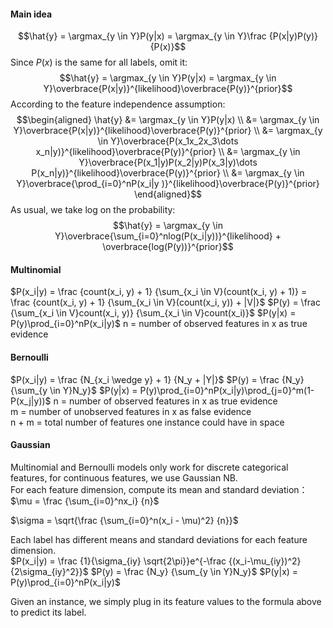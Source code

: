 #### Main idea  
$$\hat{y} = \argmax_{y \in Y}P(y|x) = \argmax_{y \in Y}\frac {P(x|y)P(y)} {P(x)}$$
Since $P(x)$ is the same for all labels, omit it:  
$$\hat{y} = \argmax_{y \in Y}P(y|x) = \argmax_{y \in Y}\overbrace{P(x|y)}^{likelihood}\overbrace{P(y)}^{prior}$$
According to the feature independence assumption:  
$$\begin{aligned}
\hat{y} &= \argmax_{y \in Y}P(y|x) \\ 
        &= \argmax_{y \in Y}\overbrace{P(x|y)}^{likelihood}\overbrace{P(y)}^{prior} \\
        &= \argmax_{y \in Y}\overbrace{P(x_1x_2x_3\dots x_n|y)}^{likelihood}\overbrace{P(y)}^{prior} \\
        &= \argmax_{y \in Y}\overbrace{P(x_1|y)P(x_2|y)P(x_3|y)\dots P(x_n|y)}^{likelihood}\overbrace{P(y)}^{prior} \\
        &= \argmax_{y \in Y}\overbrace{\prod_{i=0}^nP(x_i|y )}^{likelihood}\overbrace{P(y)}^{prior}
\end{aligned}$$
As usual, we take log on the probability:
$$\hat{y} = \argmax_{y \in Y}\overbrace{\sum_{i=0}^nlog(P(x_i|y))}^{likelihood} + \overbrace{log(P(y))}^{prior}$$

#### Multinomial
$P(x_i|y) = \frac {count(x_i, y) + 1} {\sum_{x_i \in V}(count(x_i, y) + 1)} = \frac {count(x_i, y) + 1} {\sum_{x_i \in V}(count(x_i, y)) + |V|}$
$P(y) = \frac {\sum_{x_i \in V}count(x_i, y)} {\sum_{x_i \in V}count(x_i)}$
$P(y|x) = P(y)\prod_{i=0}^nP(x_i|y)$
n = number of observed features in x as true evidence

#### Bernoulli
$P(x_i|y) = \frac {N_{x_i \wedge y} + 1} {N_y + |Y|}$
$P(y) = \frac {N_y} {\sum_{y \in Y}N_y}$
$P(y|x) = P(y)\prod_{i=0}^nP(x_i|y)\prod_{j=0}^m(1-P(x_j|y))$
n = number of observed features in x as true evidence  
m = number of unobserved features in x as false evidence  
n + m = total number of features one instance could have in space

#### Gaussian
Multinomial and Bernoulli models only work for discrete categorical features, for continuous features, we use Gaussian NB.  
For each feature dimension, compute its mean and standard deviation：
$\mu = \frac {\sum_{i=0}^nx_i} {n}$

$\sigma = \sqrt{\frac {\sum_{i=0}^n(x_i - \mu)^2} {n}}$

Each label has different means and standard deviations for each feature dimension.  
$P(x_i|y) = \frac {1}{\sigma_{iy} \sqrt{2\pi}}e^{-\frac {(x_i-\mu_{iy})^2}{2\sigma_{iy}^2}}$
$P(y) = \frac {N_y} {\sum_{y \in Y}N_y}$
$P(y|x) = P(y)\prod_{i=0}^nP(x_i|y)$

Given an instance, we simply plug in its feature values to the formula above to predict its label.